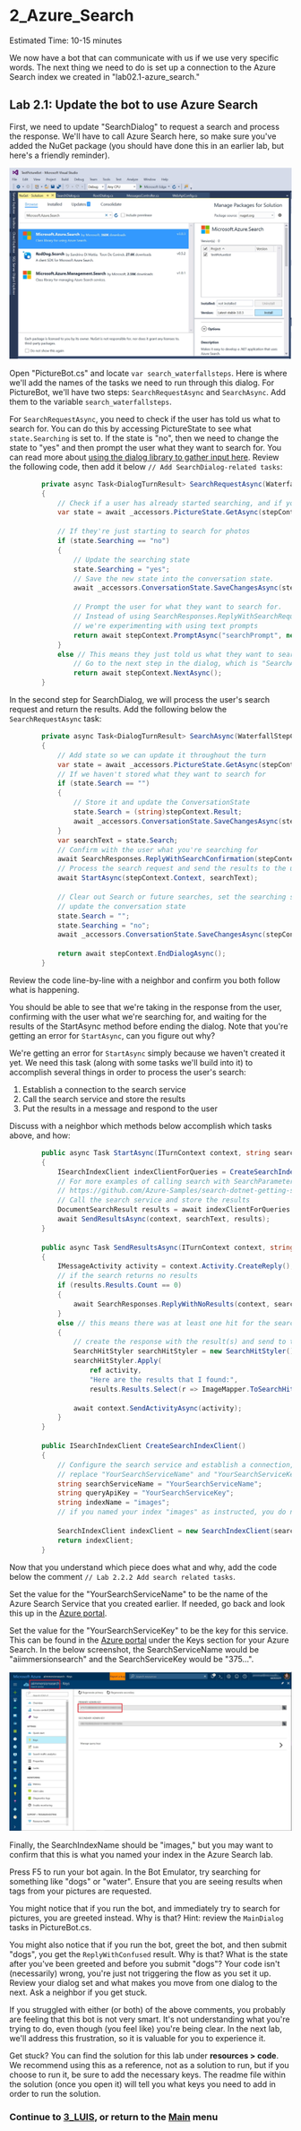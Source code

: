 # 2_Azure_Search

Estimated Time: 10-15 minutes

We now have a bot that can communicate with us if we use very specific words. The next thing we need to do is set up a connection to the Azure Search index we created in "lab02.1-azure_search."

## Lab 2.1: Update the bot to use Azure Search

First, we need to update "SearchDialog" to request a search and process the response. We'll have to call Azure Search here, so make sure you've added the NuGet package (you should have done this in an earlier lab, but here's a friendly reminder).

![Azure Search NuGet](./resources/assets/AzureSearchNuGet.jpg)

Open "PictureBot.cs" and locate `var search_waterfallsteps`. Here is where we'll add the names of the tasks we need to run through this dialog. For PictureBot, we'll have two steps: `SearchRequestAsync` and `SearchAsync`. Add them to the variable `search_waterfallsteps`.  

For `SearchRequestAsync`, you need to check if the user has told us what to search for. You can do this by accessing PictureState to see what `state.Searching` is set to. If the state is "no", then we need to change the state to "yes" and then prompt the user what they want to search for. You can read more about [using the dialog library to gather input here](https://docs.microsoft.com/en-us/azure/bot-service/bot-builder-prompts?view=azure-bot-service-4.0&tabs=csharp). Review the following code, then add it below `// Add SearchDialog-related tasks`:

```csharp
        private async Task<DialogTurnResult> SearchRequestAsync(WaterfallStepContext stepContext, CancellationToken cancellationToken)
        {
            // Check if a user has already started searching, and if you know what to search for
            var state = await _accessors.PictureState.GetAsync(stepContext.Context);

            // If they're just starting to search for photos
            if (state.Searching == "no")
            {
                // Update the searching state
                state.Searching = "yes";
                // Save the new state into the conversation state.
                await _accessors.ConversationState.SaveChangesAsync(stepContext.Context);

                // Prompt the user for what they want to search for.
                // Instead of using SearchResponses.ReplyWithSearchRequest,
                // we're experimenting with using text prompts
                return await stepContext.PromptAsync("searchPrompt", new PromptOptions { Prompt = MessageFactory.Text("What would you like to search for?") }, cancellationToken);
            }
            else // This means they just told us what they want to search for
                // Go to the next step in the dialog, which is "SearchAsync"
                return await stepContext.NextAsync();
        }
```

In the second step for SearchDialog, we will process the user's search request and return the results. Add the following below the `SearchRequestAsync` task:

```csharp
        private async Task<DialogTurnResult> SearchAsync(WaterfallStepContext stepContext, CancellationToken cancellationToken)
        {
            // Add state so we can update it throughout the turn
            var state = await _accessors.PictureState.GetAsync(stepContext.Context);
            // If we haven't stored what they want to search for
            if (state.Search == "")
            {
                // Store it and update the ConversationState
                state.Search = (string)stepContext.Result;
                await _accessors.ConversationState.SaveChangesAsync(stepContext.Context);
            }
            var searchText = state.Search;
            // Confirm with the user what you're searching for
            await SearchResponses.ReplyWithSearchConfirmation(stepContext.Context, searchText);
            // Process the search request and send the results to the user
            await StartAsync(stepContext.Context, searchText);

            // Clear out Search or future searches, set the searching state to no,
            // update the conversation state
            state.Search = "";
            state.Searching = "no";
            await _accessors.ConversationState.SaveChangesAsync(stepContext.Context);

            return await stepContext.EndDialogAsync();
        }
```

Review the code line-by-line with a neighbor and confirm you both follow what is happening.  

You should be able to see that we're taking in the response from the user, confirming with the user what we're searching for, and waiting for the results of the StartAsync method before ending the dialog. Note that you're getting an error for `StartAsync`, can you figure out why?  

We're getting an error for `StartAsync` simply because we haven't created it yet. We need this task (along with some tasks we'll build into it) to accomplish several things in order to process the user's search:  

1. Establish a connection to the search service
2. Call the search service and store the results
3. Put the results in a message and respond to the user

Discuss with a neighbor which methods below accomplish which tasks above, and how:

```csharp
        public async Task StartAsync(ITurnContext context, string searchText)
        {
            ISearchIndexClient indexClientForQueries = CreateSearchIndexClient();
            // For more examples of calling search with SearchParameters, see
            // https://github.com/Azure-Samples/search-dotnet-getting-started/blob/master/DotNetHowTo/DotNetHowTo/Program.cs.  
            // Call the search service and store the results
            DocumentSearchResult results = await indexClientForQueries.Documents.SearchAsync(searchText);
            await SendResultsAsync(context, searchText, results);
        }

        public async Task SendResultsAsync(ITurnContext context, string searchText, DocumentSearchResult results)
        {
            IMessageActivity activity = context.Activity.CreateReply();
            // if the search returns no results
            if (results.Results.Count == 0)
            {
                await SearchResponses.ReplyWithNoResults(context, searchText);
            }
            else // this means there was at least one hit for the search
            {
                // create the response with the result(s) and send to the user
                SearchHitStyler searchHitStyler = new SearchHitStyler();
                searchHitStyler.Apply(
                    ref activity,
                    "Here are the results that I found:",
                    results.Results.Select(r => ImageMapper.ToSearchHit(r)).ToList().AsReadOnly());

                await context.SendActivityAsync(activity);
            }
        }

        public ISearchIndexClient CreateSearchIndexClient()
        {
            // Configure the search service and establish a connection, call it in StartAsync()
            // replace "YourSearchServiceName" and "YourSearchServiceKey" with your search service values
            string searchServiceName = "YourSearchServiceName";
            string queryApiKey = "YourSearchServiceKey";
            string indexName = "images";
            // if you named your index "images" as instructed, you do not need to change this value

            SearchIndexClient indexClient = new SearchIndexClient(searchServiceName, indexName, new SearchCredentials(queryApiKey));
            return indexClient;
        }
```

Now that you understand which piece does what and why, add the code below the comment `// Lab 2.2.2 Add search related tasks`.  

Set the value for the "YourSearchServiceName" to be the name of the Azure Search Service that you created earlier.  If needed, go back and look this up in the [Azure portal](https://portal.azure.com).  

Set the value for the "YourSearchServiceKey" to be the key for this service.  This can be found in the [Azure portal](https://portal.azure.com) under the Keys section for your Azure Search.  In the below screenshot, the SearchServiceName would be "aiimmersionsearch" and the SearchServiceKey would be "375...".  

![Azure Search Settings](./resources/assets/AzureSearchSettings.jpg)

Finally, the SearchIndexName should be "images," but you may want to confirm that this is what you named your index in the Azure Search lab.  

Press F5 to run your bot again.  In the Bot Emulator, try searching for something like "dogs" or "water".  Ensure that you are seeing results when tags from your pictures are requested.  

You might notice that if you run the bot, and immediately try to search for pictures, you are greeted instead. Why is that? Hint: review the `MainDialog` tasks in PictureBot.cs.

You might also notice that if you run the bot, greet the bot, and then submit "dogs", you get the `ReplyWithConfused` result. Why is that? What is the state after you've been greeted and before you submit "dogs"? Your code isn't (necessarily) wrong, you're just not triggering the flow as you set it up. Review your dialog set and what makes you move from one dialog to the next. Ask a neighbor if you get stuck.  

If you struggled with either (or both) of the above comments, you probably are feeling that this bot is not very smart. It's not understanding what you're trying to do, even though (you feel like) you're being clear. In the next lab, we'll address this frustration, so it is valuable for you to experience it.

Get stuck? You can find the solution for this lab under **resources > code**. We recommend using this as a reference, not as a solution to run, but if you choose to run it, be sure to add the necessary keys. The readme file within the solution (once you open it) will tell you what keys you need to add in order to run the solution.

### Continue to [3_LUIS](./3_LUIS.md), or return to the [Main](../../README.md) menu
